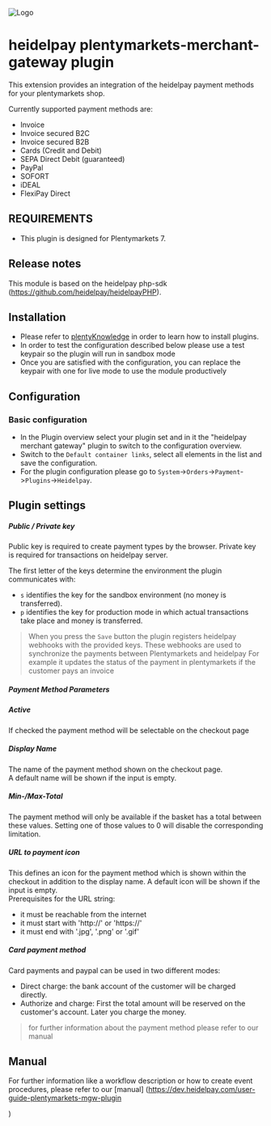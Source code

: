 ![Logo](https://dev.heidelpay.com/devHeidelpay_400_180.jpg)

# heidelpay plentymarkets-merchant-gateway plugin
This extension provides an integration of the heidelpay payment methods for your plentymarkets shop.

Currently supported payment methods are:
* Invoice
* Invoice secured B2C
* Invoice secured B2B
* Cards (Credit and Debit)
* SEPA Direct Debit (guaranteed)
* PayPal
* SOFORT
* iDEAL
* FlexiPay Direct

## REQUIREMENTS
* This plugin is designed for Plentymarkets 7.

## Release notes
This module is based on the heidelpay php-sdk (https://github.com/heidelpay/heidelpayPHP).

## Installation
+ Please refer to [plentyKnowledge](https://knowledge.plentymarkets.com) in order to learn how to install plugins.
+ In order to test the configuration described below please use a test keypair so the plugin will run in sandbox mode  
+ Once you are satisfied with the configuration, you can replace the keypair with one for live mode to use the module productively

## Configuration
### Basic configuration
+ In the Plugin overview select your plugin set and in it the "heidelpay merchant gateway" plugin to switch to the configuration overview.
+ Switch to the `Default container links`, select all elements in the list and save the configuration.
+ For the plugin configuration please go to `System`->`Orders`->`Payment`->`Plugins`->`Heidelpay`.

## Plugin settings
##### Public / Private key
Public key is required to create payment types by the browser.
Private key is required for transactions on heidelpay server.

The first letter of the keys determine the environment the plugin communicates with:
* `s` identifies the key for the sandbox environment (no money is transferred).
* `p` identifies the key for production mode in which actual transactions take place and money is transferred.

> When you press the `Save` button the plugin registers heidelpay webhooks with the provided keys.
> These webhooks are used to synchronize the payments between Plentymarkets and heidelpay
> For example it updates the status of the payment in plentymarkets if the customer pays an invoice

##### Payment Method Parameters
##### Active
If checked the payment method will be selectable on the checkout page

##### Display Name
The name of the payment method shown on the checkout page. \
A default name will be shown if the input is empty.

##### Min-/Max-Total
The payment method will only be available if the basket has a total between these values.
Setting one of those values to 0 will disable the corresponding limitation.

##### URL to payment icon
This defines an icon for the payment method which is shown within the checkout in addition to the display name.
A default icon will be shown if the input is empty. \
Prerequisites for the URL string:
* it must be reachable from the internet
* it must start with 'http://' or 'https://'
* it must end with '.jpg', '.png' or '.gif'

##### Card payment method
Card payments and paypal can be used in two different modes:
* Direct charge: the bank account of the customer will be charged directly.
* Authorize and charge: First the total amount will be reserved on the customer's account. Later you charge the money.
> for further information about the payment method please refer to our manual

## Manual
For further information like a workflow description or how to create event procedures,
please refer to our [manual] (https://dev.heidelpay.com/user-guide-plentymarkets-mgw-plugin
                              
)